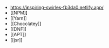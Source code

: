 - https://inspiring-swirles-fb3da0.netlify.app/
- [[NPM]]
- [[Yarn]]
- [[Chocolatey]]
- [[DNF]]
- [[APT]]
- [[jsr]]